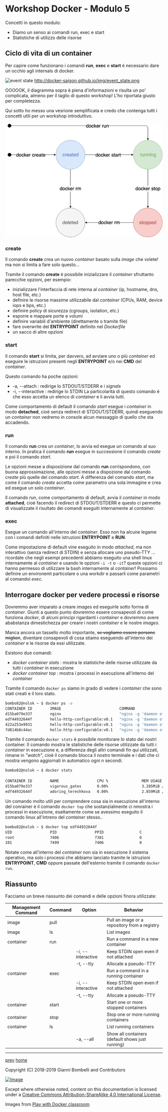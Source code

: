 # Workshop Docker - Modulo 5

Concetti in questo modulo:
- Diamo un senso ai comandi run, exec e start
- Statistiche di utilizzo delle risorse

## Ciclo di vita di un container
Per capire come funzionano i comandi __run__, __exec__ e __start__ è necessario dare un occhio agli internals di docker.

![event state](http://docker-saigon.github.io/img/event_state.png)
http://docker-saigon.github.io/img/event_state.png

OOOOOK, il diagramma sopra è piena d'informazioni e risulta un po' complicata, almeno per il taglio di questo workshop! L'ho riportata giusto per completezza.

Qui sotto ho messo una vesrione semplificata e credo che contenga tutti i concetti utili per un workshop introduttivo.

![event state semplificato](event-state-semplified.png)

### create
Il comando __create__ crea un nuovo _container_ basato sulla _image_ che volete! ma non si limita a fare solo questo...

Tramite il comando __create__ è possibile inizializzare il _container_ sfruttanto parecchie opzioni, per esempio:
* inizializzare l'interfaccia di rete interna al _container_ (ip, hostname, dns, host file, etc.)
* definire le risorse massime utilizzabile dal _container_ (CPUs, RAM, device iops e bps, etc.)
* definire policy di sicurezza (cgroups, isolation, etc.)
* esporre e mappare porte e volumi
* definire variabili d'ambiente (direttamente o tramite file)
* fare overwrite del __ENTRYPOINT__ definito nel _Dockerfile_
* un sacco di altre opzioni

### start
Il comando __start__ si limita, per davvero, ad avviare uno o più _container_ ed eseguire le istruzioni presenti negli __ENTRYPOINT__ e/o nei __CMD__ del _container_. 

Questo comando ha poche opzioni:
* -a, --attach : redirige lo STDOUT/STDERR e i _signals_
* -i, --interactive : redirige lo STDIN
La particolarità di questo comando è che esso accetta un elenco di _container_ e li avvia tutti. 

Come comportamento di default il comando _start_ esegue i _container_ in modo __detached__, cioè senza redirect di STDOUT/STDERR, quindi eseguendo un _container_ non vedremo in console alcun messaggio di quello che sta accadendo.

### run
Il comando __run__ crea un _container_, lo avvia ed esegue un comando al suo interno.
In pratica il comando __run__ esegue in successione il comando _create_ e poi il comando _start_.

Le opzioni messe a disposizione dal comando __run__ corrispondono, con buona approssimazione, alle opzioni messe a dispozione dal comando _create_ più quelle del comando _start_.
A differenza del comando _start_, ma come il comando _create_ accetta come parametro una sola immagine e crea ed esegue un solo _container_.

Il comando _run_, come comportamento di default, avvia il _container_ in modo __attached__, cioè facendo il redirect di STDOUT/STDERR e questo ci permette di visualizzate il risultato dei comandi eseguiti internamente al _container_.

### exec
Esegue un comando all'interno del _container_. Esso non ha alcune legame con i comandi definiti nelle istruzioni __ENTRYPOINT__ e __RUN__.

Come impostazione di default vine eseguito in modo _attached_, ma non interattivo (senza redirect di STDIN) e senza allocare uno pseudo-TTY ... ricordate che negli esempi precedenti abbiamo eseguito una shell linux internamente al _container_ e usando le opzioni `-i -t` o `-it`? queste opzioni ci hanno permesso di utilizzare la bash internamente al _container_!
Possiamo definire un environemt particolare o una workdir e passarli come parametri al comandoi _exec_.

## Interrogare docker per vedere processi e risorse
Dovremmo aver imparato a creare _images_ ed eseguirle sotto forma di _container_.
Giunti a questo punto dovremmo essere consapevoli di come funziona _docker_, di alcuni principi rigardanti i _container_ e dovremmo avere ababstanza dimestichezza per creare i nostri _container_ e le nostre _images_.

Manca ancora un tassello molto importante, ~~se vogliamo essere persone migliori~~, diventare consapevoli di cosa stiamo eseguendo all'interno dei _container_ e le risorse da essi utilizzate.

Esistono due comandi:
* _docker container stats_ : mostra le statistiche delle risorse utilizzate da tutti i _container_ in esecuzione
* _docker container top_ : mostra i processi in esecuzione all'interno del _container_

Tramite il comando `docker ps` siamo in grado di vedere i _container_ che sono stati creati e il loro stato.
```bash
bombo82@nolok ~ $ docker ps -a
CONTAINER ID        IMAGE                          COMMAND                  CREATED             STATUS                     PORTS               NAMES
d15ba079e337        nginx                          "nginx -g 'daemon of…"   4 minutes ago       Up 4 minutes               80/tcp              vigorous_gates
edf44932644f        hello-http-configurable:v0.1   "nginx -g 'daemon of…"   4 minutes ago       Up 4 minutes               80/tcp, 443/tcp     adoring_tereshkova
422a253e9931        hello-http-configurable:v0.1   "nginx -g 'daemon of…"   4 minutes ago       Created                    80/tcp, 443/tcp     boring_beaver
7d814b8c44ac        hello-http-configurable:v0.1   "nginx -g 'daemon of…"   4 minutes ago       Exited (0) 4 minutes ago                       eloquent_turing
```

Tramite il comando `docker stats` è possibile monitorare lo stato dei nostri container. Il comando mostra le statistiche delle risorse utilizzate da tutti i _container_ in esecuzione e, a differenza degli altri comandi fin qui utilizzati, rimane in _"watch"_, cioè il comando blocca il nostro terminale e i dati che ci mostra vengono aggiornati in automatico ogni _n_ secondi.
```bash
bombo82@nolok ~ $ docker stats

CONTAINER ID        NAME                 CPU %               MEM USAGE / LIMIT     MEM %               NET I/O             BLOCK I/O           PIDS
d15ba079e337        vigorous_gates       0.00%               3.285MiB / 15.32GiB   0.02%               2.61kB / 432B       31.7kB / 0B         2
edf44932644f        adoring_tereshkova   0.00%               2.859MiB / 15.32GiB   0.02%               4.93kB / 432B       0B / 0B             2
```

Un comando molto utili per comprendere cosa sia in esecuzione all'interno del conrainer è il comando `docker top` che sostanzialmente ci nmostra i processi in esecuzione, esattamente come se avessimo eseguito il comando linux all'intreno del _container_ stesso..
```bash
bombo82@nolok ~ $ docker top edf44932644f
UID                 PID                 PPID                C                   STIME               TTY                 TIME                CMD
root                7406                7381                0                   10:16               ?                   00:00:00            nginx: master process nginx -g daemon off;
101                 7499                7406                0                   10:16               ?                   00:00:00            nginx: worker process
```

Notate come all'interno del _container_ non sia in esecuzione il sistema operativo, ma solo i processi che abbiamo lanciato tramite le istruzioni **ENTRYPOINT**, **CMD** oppure passate dell'esterno tramite il comando `docker run`.

## Riassunto
Facciamo un breve riassunto dei comandi e delle opzioni finora utilizzate:

Management Command | Command | Option | Behavior
-------------------|---------|--------|---------
image | pull | | Pull an image or a repository from a registry
image | ls | | List images
container | run | | Run a command in a new container
| | | -i, --interactive | Keep STDIN open even if not attached 
| | | -t, --tty | Allocate a pseudo-TTY
container | exec | | Run a command in a running container
| | | -i, --interactive | Keep STDIN open even if not attached 
| | | -t, --tty | Allocate a pseudo-TTY
container | start | | Start one or more stopped containers
container | stop | | Stop one or more running containers
container | ls | | List running containers
| | | -a, --all | Show all containers (default shows just running)

___

[prev](../module04/README.md) [home](../README.md)

Copyright (C) 2018-2019 Gianni Bombelli and Contributors

[![Image](https://i.creativecommons.org/l/by-sa/4.0/88x31.png)](https://creativecommons.org/licenses/by-sa/4.0/)

Except where otherwise noted, content on this documentation is licensed under a [Creative Commons Attribution-ShareAlike 4.0 International License](https://creativecommons.org/licenses/by-sa/4.0/).

Images from [Play with Docker classroom](https://training.play-with-docker.com/about/)
